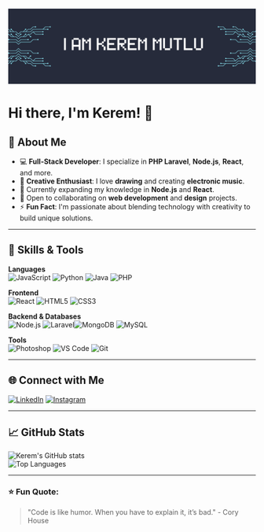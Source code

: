 ![Banner](banner.png)

# Hi there, I'm Kerem! 👋

## 🚀 About Me

- 💻 **Full-Stack Developer**: I specialize in **PHP Laravel**, **Node.js**, **React**, and more.
- 🎨 **Creative Enthusiast**: I love **drawing** and creating **electronic music**.
- 🌱 Currently expanding my knowledge in **Node.js** and **React**.
- 🤝 Open to collaborating on **web development** and **design** projects.
- ⚡ **Fun Fact**: I'm passionate about blending technology with creativity to build unique solutions.

---

## 🌟 Skills & Tools

**Languages**  
![JavaScript](https://img.shields.io/badge/JavaScript-F7DF1E?style=for-the-badge&logo=javascript&logoColor=black) ![Python](https://img.shields.io/badge/Python-3776AB?style=for-the-badge&logo=python&logoColor=white) ![Java](https://img.shields.io/badge/Java-007396?style=for-the-badge&logo=java&logoColor=white) ![PHP](https://img.shields.io/badge/PHP-777BB4?style=for-the-badge&logo=php&logoColor=white)  

**Frontend**  
![React](https://img.shields.io/badge/React-61DAFB?style=for-the-badge&logo=react&logoColor=black) ![HTML5](https://img.shields.io/badge/HTML5-E34F26?style=for-the-badge&logo=html5&logoColor=white) ![CSS3](https://img.shields.io/badge/CSS3-1572B6?style=for-the-badge&logo=css3&logoColor=white)

**Backend & Databases**  
![Node.js](https://img.shields.io/badge/Node.js-339933?style=for-the-badge&logo=node.js&logoColor=white) ![Laravel](https://img.shields.io/badge/Laravel-339933?style=for-the-badge&logo=node.js&logoColor=white)![MongoDB](https://img.shields.io/badge/MongoDB-47A248?style=for-the-badge&logo=mongodb&logoColor=white) ![MySQL](https://img.shields.io/badge/MySQL-4479A1?style=for-the-badge&logo=mysql&logoColor=white)  

**Tools**  
![Photoshop](https://img.shields.io/badge/Photoshop-31A8FF?style=for-the-badge&logo=adobe-photoshop&logoColor=black) ![VS Code](https://img.shields.io/badge/VS_Code-007ACC?style=for-the-badge&logo=visual-studio-code&logoColor=white) ![Git](https://img.shields.io/badge/Git-F05032?style=for-the-badge&logo=git&logoColor=white)

---

## 🌐 Connect with Me

[![LinkedIn](https://img.shields.io/badge/LinkedIn-0A66C2?style=for-the-badge&logo=linkedin&logoColor=white)](https://www.linkedin.com/in/keremutlu) 
[![Instagram](https://img.shields.io/badge/Instagram-E4405F?style=for-the-badge&logo=instagram&logoColor=white)](https://www.instagram.com/kkeremutlu)

---

## 📈 GitHub Stats

![Kerem's GitHub stats](https://github-readme-stats.vercel.app/api?username=bykeremx&show_icons=true&theme=radical)  
![Top Languages](https://github-readme-stats.vercel.app/api/top-langs/?username=bykeremx&layout=compact&theme=radical)

---


### ⭐ Fun Quote:  
> "Code is like humor. When you have to explain it, it’s bad." - Cory House
